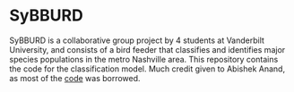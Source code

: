 # SyBBURD
SyBBURD is a collaborative group project by 4 students at Vanderbilt University, and consists of a bird feeder that classifies and identifies major species populations in the metro Nashville area.
This repository contains the code for the classification model. 
Much credit given to Abishek Anand, as most of the [code](https://www.kaggle.com/code/ghostauroragre/resnet18-efficientnet-model-for-classification) was borrowed. 
